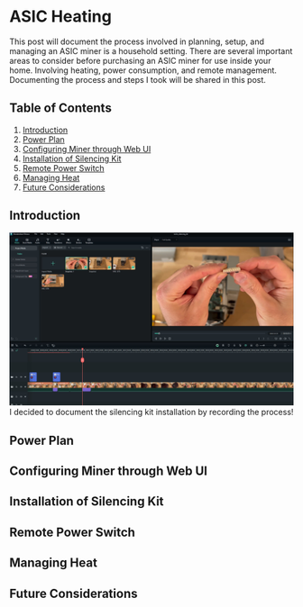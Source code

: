# ASIC Heating 
This post will document the process involved in planning, setup, and managing an ASIC miner is a household setting. There are several important areas to consider before purchasing an ASIC miner for use inside your home. Involving heating, power consumption, and remote management. Documenting the process and steps I took will be shared in this post.

## Table of Contents
1. [Introduction](#introduction)
2. [Power Plan](#power-plan)
3. [Configuring Miner through Web UI](#configuring-miner-through-web-ui)
4. [Installation of Silencing Kit](#installation-of-silencing-kit)
5. [Remote Power Switch](#remote-power-switch)
6. [Managing Heat](#managing-heat)
7. [Future Considerations](#future-considerations)

## Introduction 
![Silencing Kit Installation](introduction.jpg)
I decided to document the silencing kit installation by recording the process!

## Power Plan

## Configuring Miner through Web UI

## Installation of Silencing Kit

## Remote Power Switch

## Managing Heat

## Future Considerations